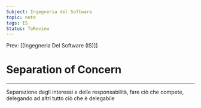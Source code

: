 ```yaml
---
Subject: Ingegneria del Software
topic: nota
tags: IS
Status: ToReview
---
```


Prev: [[Ingegneria Del Software (IS)]]

# Separation of Concern
---
Separazione degli interessi e delle responsabilità, fare ciò che compete, delegando ad altri tutto ciò che è delegabile